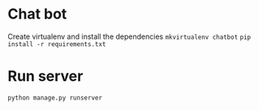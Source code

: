 # Chat bot
Create virtualenv and install the dependencies
`mkvirtualenv chatbot`
`pip install -r requirements.txt`

# Run server
`python manage.py runserver`
